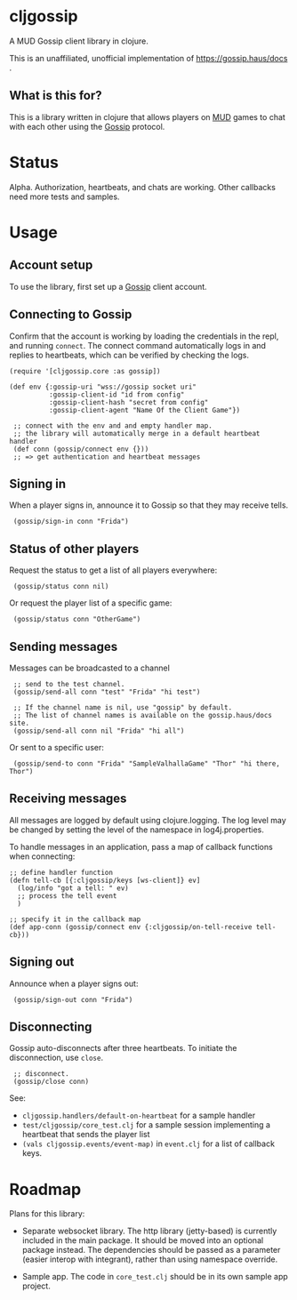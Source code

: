 # cljgossip

A MUD Gossip client library in clojure.

This is an unaffiliated, unofficial implementation of <https://gossip.haus/docs> .

## What is this for?

This is a library written in clojure that allows players on [MUD](https://en.wikipedia.org/wiki/MUD) games to chat with each other using the [Gossip](https://gossip.haus/docs) protocol.

# Status

Alpha. Authorization, heartbeats, and chats are working. Other callbacks need more tests and samples.

# Usage

## Account setup
To use the library, first set up a [Gossip](https://gossip.haus/docs) client account.

## Connecting to Gossip
Confirm that the account is working by loading the credentials in the repl, and running `connect`.  The connect command automatically logs in and replies to heartbeats, which can be verified by checking the logs.

    (require '[cljgossip.core :as gossip])
    
    (def env {:gossip-uri "wss://gossip socket uri"
              :gossip-client-id "id from config"
              :gossip-client-hash "secret from config"
              :gossip-client-agent "Name Of the Client Game"})

     ;; connect with the env and and empty handler map.
     ;; the library will automatically merge in a default heartbeat handler
     (def conn (gossip/connect env {}))
     ;; => get authentication and heartbeat messages

## Signing in

When a player signs in, announce it to Gossip so that they may receive tells.

     (gossip/sign-in conn "Frida")

## Status of other players

Request the status to get a list of all players everywhere:

     (gossip/status conn nil)

Or request the player list of a specific game:

     (gossip/status conn "OtherGame")

## Sending messages

Messages can be broadcasted to a channel

     ;; send to the test channel.
     (gossip/send-all conn "test" "Frida" "hi test")
     
     ;; If the channel name is nil, use "gossip" by default.
     ;; The list of channel names is available on the gossip.haus/docs site.
     (gossip/send-all conn nil "Frida" "hi all")

Or sent to a specific user:

     (gossip/send-to conn "Frida" "SampleValhallaGame" "Thor" "hi there, Thor")

## Receiving messages

All messages are logged by default using clojure.logging. The log level may be changed by setting the level of the namespace in log4j.properties.

To handle messages in an application, pass a map of callback functions when connecting:

    ;; define handler function
    (defn tell-cb [{:cljgossip/keys [ws-client]} ev]
      (log/info "got a tell: " ev)
      ;; process the tell event
      )
    
    ;; specify it in the callback map
    (def app-conn (gossip/connect env {:cljgossip/on-tell-receive tell-cb}))

## Signing out

Announce when a player signs out:

     (gossip/sign-out conn "Frida")

## Disconnecting

Gossip auto-disconnects after three heartbeats. To initiate the disconnection, use `close`.

     ;; disconnect.
     (gossip/close conn)


See:
* `cljgossip.handlers/default-on-heartbeat` for a sample handler
* `test/cljgossip/core_test.clj` for a sample session implementing a heartbeat that sends the player list
* `(vals cljgossip.events/event-map)` in `event.clj` for a list of callback keys. 

# Roadmap

Plans for this library:

* Separate websocket library. The http library (jetty-based) is currently included in the main package. It should be moved into an optional package instead. The dependencies should be passed as a parameter (easier interop with integrant), rather than using namespace override.

* Sample app. The code in `core_test.clj` should be in its own sample app project.

